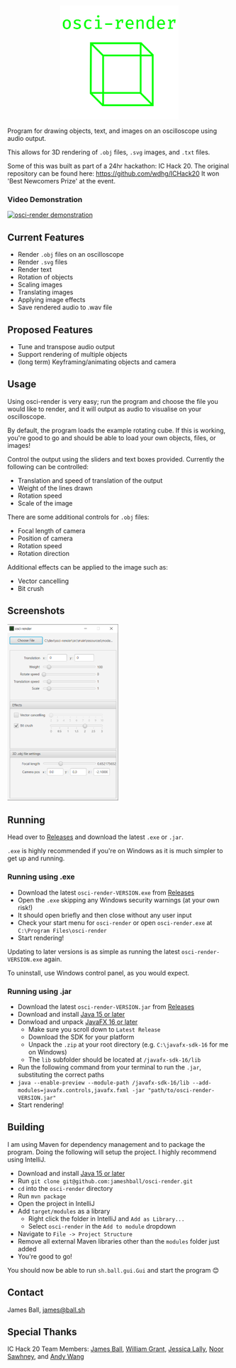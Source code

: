 <p align="center">
  <img width="267" height="256" src="osci.png" />
</p>

Program for drawing objects, text, and images on an oscilloscope using audio output.

This allows for 3D rendering of `.obj` files, `.svg` images, and `.txt` files.

Some of this was built as part of a 24hr hackathon: IC Hack 20. The original repository can be found here: https://github.com/wdhg/ICHack20 It won 'Best Newcomers Prize' at the event.

### Video Demonstration

[![osci-render demonstration](https://img.youtube.com/vi/feQzC_Tz5K4/0.jpg)](https://www.youtube.com/watch?v=feQzC_Tz5K4)

## Current Features

- Render `.obj` files on an oscilloscope
- Render `.svg` files
- Render text
- Rotation of objects
- Scaling images
- Translating images
- Applying image effects
- Save rendered audio to .wav file

## Proposed Features

- Tune and transpose audio output
- Support rendering of multiple objects
- (long term) Keyframing/animating objects and camera

## Usage

Using osci-render is very easy; run the program and choose the file you would like to render, and it will output as audio to visualise on your oscilloscope.

By default, the program loads the example rotating cube. If this is working, you're good to go and should be able to load your own objects, files, or images!

Control the output using the sliders and text boxes provided. Currently the following can be controlled:

- Translation and speed of translation of the output
- Weight of the lines drawn
- Rotation speed
- Scale of the image

There are some additional controls for `.obj` files:

- Focal length of camera
- Position of camera
- Rotation speed
- Rotation direction

Additional effects can be applied to the image such as:

- Vector cancelling
- Bit crush

## Screenshots

<img width="250px" height="396px" src="gui.png">

## Running

Head over to [Releases](https://github.com/jameshball/osci-render/releases) and download the latest `.exe` or `.jar`.

`.exe` is highly recommended if you're on Windows as it is much simpler to get up and running.

### Running using .exe

- Download the latest `osci-render-VERSION.exe` from [Releases](https://github.com/jameshball/osci-render/releases)
- Open the `.exe` skipping any Windows security warnings (at your own risk!)
- It should open briefly and then close without any user input
- Check your start menu for `osci-render` or open `osci-render.exe` at `C:\Program Files\osci-render`
- Start rendering!

Updating to later versions is as simple as running the latest `osci-render-VERSION.exe` again.

To uninstall, use Windows control panel, as you would expect.

### Running using .jar

- Download the latest `osci-render-VERSION.jar` from [Releases](https://github.com/jameshball/osci-render/releases)
- Download and install [Java 15 or later](https://www.oracle.com/java/technologies/javase-jdk16-downloads.html)
- Donwload and unpack [JavaFX 16 or later](https://gluonhq.com/products/javafx/)
  - Make sure you scroll down to `Latest Release`
  - Download the SDK for your platform
  - Unpack the `.zip` at your root directory (e.g. `C:\javafx-sdk-16` for me on Windows)
  - The `lib` subfolder should be located at `/javafx-sdk-16/lib`
- Run the following command from your terminal to run the `.jar`, substituting the correct paths 
- `java --enable-preview --module-path /javafx-sdk-16/lib --add-modules=javafx.controls,javafx.fxml -jar "path/to/osci-render-VERSION.jar"`
- Start rendering!

## Building

I am using Maven for dependency management and to package the program. Doing the following will setup the project. I highly recommend using IntelliJ.

- Download and install [Java 15 or later](https://www.oracle.com/java/technologies/javase-jdk16-downloads.html)
- Run `git clone git@github.com:jameshball/osci-render.git`
- `cd` into the `osci-render` directory
- Run `mvn package`
- Open the project in IntelliJ
- Add `target/modules` as a library
  - Right click the folder in IntelliJ and `Add as Library...`
  - Select `osci-render` in the `Add to module` dropdown
- Navigate to `File -> Project Structure`
- Remove all external Maven libraries other than the `modules` folder just added
- You're good to go!

You should now be able to run `sh.ball.gui.Gui` and start the program 😊

## Contact

James Ball, [james@ball.sh](mailto:james@ball.sh)

## Special Thanks

IC Hack 20 Team Members: [James Ball](https://github.com/jameshball), [William Grant](https://github.com/wdhg), [Jessica Lally](https://github.com/jessicalally), [Noor Sawhney](https://github.com/noor-gate), and [Andy Wang](https://github.com/cbeuw)
